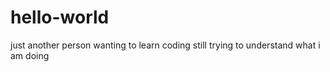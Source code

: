 # hello-world
just another person wanting to learn coding
still trying to understand what i am doing
